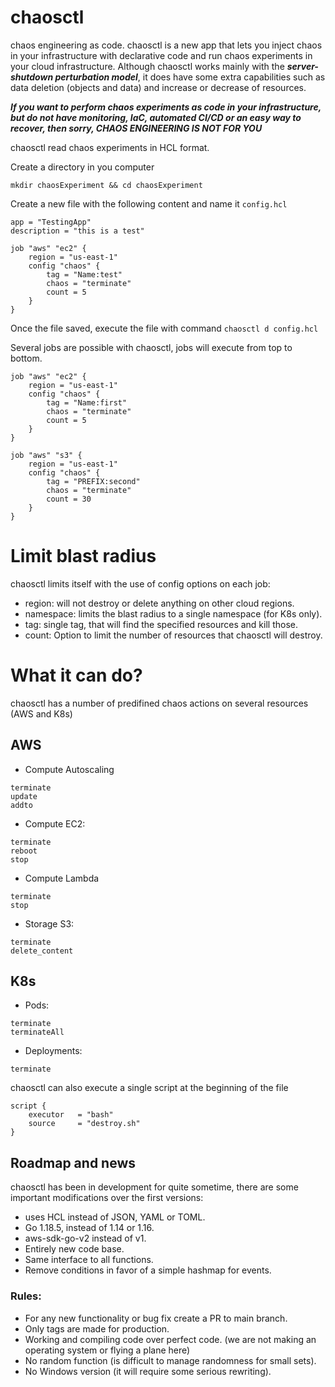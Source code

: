 # chaosctl

chaos engineering as code. chaosctl is a new app that lets you inject chaos in your infrastructure
with declarative code and run chaos experiments in your cloud infrastructure. Although chaosctl works mainly with the ***server-shutdown perturbation model***, it does have some extra capabilities such as data deletion (objects and data) and increase or decrease of resources.

***If you want to perform chaos experiments as code in your infrastructure, but do not have monitoring, IaC, automated CI/CD or an easy way to recover, then sorry, CHAOS ENGINEERING IS NOT FOR YOU***

chaosctl read chaos experiments in HCL format.

Create a directory in you computer

```
mkdir chaosExperiment && cd chaosExperiment
```

Create a new file with the following content and name it `config.hcl`

```
app = "TestingApp"
description = "this is a test" 
    
job "aws" "ec2" {
    region = "us-east-1"
    config "chaos" {
        tag = "Name:test"
        chaos = "terminate"
        count = 5
    }
}
```
Once the file saved, execute the file with command `chaosctl d config.hcl`

Several jobs are possible with chaosctl, jobs will execute from top to bottom. 
```
job "aws" "ec2" {
    region = "us-east-1"
    config "chaos" {
        tag = "Name:first"
        chaos = "terminate"
        count = 5
    }
}

job "aws" "s3" {
    region = "us-east-1"
    config "chaos" {
        tag = "PREFIX:second"
        chaos = "terminate"
        count = 30
    }
}

```
# Limit blast radius

chaosctl limits itself with the use of config options on each job: 
* region:  will not destroy or delete anything on other cloud regions.
* namespace: limits the blast radius to a single namespace (for K8s only).
* tag:     single tag, that will find the specified resources and kill those. 
* count:   Option to limit the number of resources that chaosctl will destroy. 

# What it can do? 
chaosctl has a number of predifined chaos actions on several resources (AWS and K8s)

## AWS

* Compute Autoscaling
```
terminate
update
addto
```

* Compute EC2:
```
terminate
reboot
stop
```

* Compute Lambda
```
terminate
stop
```

* Storage S3:
```
terminate
delete_content
```

## K8s

* Pods:
```
terminate
terminateAll
```

* Deployments:
```
terminate
```

chaosctl can also execute a single script at the beginning of the file
```
script {
    executor   = "bash"
    source     = "destroy.sh"
}
```



## Roadmap and news

chaosctl has been in development for quite sometime, there are some important modifications over the first versions: 
* uses HCL instead of JSON, YAML or TOML. 
* Go 1.18.5, instead of 1.14 or 1.16.
* aws-sdk-go-v2 instead of v1. 
* Entirely new code base. 
* Same interface to all functions.
* Remove conditions in favor of a simple hashmap for events. 

### Rules: 
* For any new functionality or bug fix create a PR to main branch.
* Only tags are made for production.
* Working and compiling code over perfect code. (we are not making an operating system or flying a plane here) 
* No random function (is difficult to manage randomness for small sets).
* No Windows version (it will require some serious rewriting).
